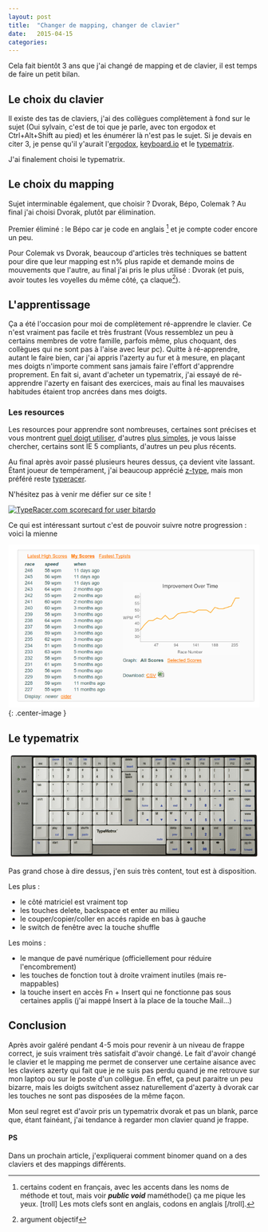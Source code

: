 ```yaml
---
layout: post
title:  "Changer de mapping, changer de clavier"
date:   2015-04-15
categories: 
---
```


Cela fait bientôt 3 ans que j'ai changé de mapping et de clavier, il est temps de faire un petit bilan.

## Le choix du clavier

Il existe des tas de claviers, j'ai des collègues complètement à fond sur le sujet (Oui sylvain, c'est de toi que je parle, avec ton ergodox et Ctrl+Alt+Shift au pied) et les énumérer là n'est pas le sujet. Si je devais en citer 3, je pense qu'il y'aurait l'[ergodox][ergodox], [keyboard.io][keyboard_io] et le [typematrix][typematrix].

J'ai finalement choisi le typematrix.

## Le choix du mapping

Sujet interminable également, que choisir ? Dvorak, Bépo, Colemak ? Au final j'ai choisi Dvorak, plutôt par élimination.

Premier éliminé : le Bépo car je code en anglais [^1] et je compte coder encore un peu. 

Pour Colemak vs Dvorak, beaucoup d'articles très techniques se battent pour dire que leur mapping est n% plus rapide et demande moins de mouvements que l'autre, au final j'ai pris le plus utilisé : Dvorak (et puis, avoir toutes les voyelles du même côté, ça claque[^2]).

## L'apprentissage

Ça a été l'occasion pour moi de complètement ré-apprendre le clavier. Ce n'est vraiment pas facile et très frustrant (Vous ressemblez un peu à certains membres de votre famille, parfois même, plus choquant, des collègues qui ne sont pas à l'aise avec leur pc). Quitte à ré-apprendre, autant le faire bien, car j'ai appris l'azerty au fur et à mesure, en plaçant mes doigts n'importe comment sans jamais faire l'effort d'apprendre proprement. En fait si, avant d'acheter un typematrix, j'ai essayé de ré-apprendre l'azerty en faisant des exercices, mais au final les mauvaises habitudes étaient trop ancrées dans mes doigts.

### Les resources

Les resources pour apprendre sont nombreuses, certaines sont précises et vous montrent [quel doigt utiliser][thetypingcat], d'autres [plus simples][dvorak_nl], je vous laisse chercher, certains sont IE 5 compliants, d'autres un peu plus récents.


Au final après avoir passé plusieurs heures dessus, ça devient vite lassant. Étant joueur de tempérament, j'ai beaucoup apprécié [z-type][ztype], mais mon préféré reste [typeracer][typeracer].

N'hésitez pas à venir me défier sur ce site ! 

<a href="http://data.typeracer.com/pit/profile?user=bitardo&ref=badge" target="_top"><img src="http://data.typeracer.com/misc/badge?user=bitardo" class="float_image" border="0" alt="TypeRacer.com scorecard for user bitardo"/></a>

Ce qui est intéressant surtout c'est de pouvoir suivre notre progression : voici la mienne

![typeracer][typeracer_image]{: .center-image }


## Le typematrix

![typematrix][typematrix_keyboard]

Pas grand chose à dire dessus, j'en suis très content, tout est à disposition.

Les plus :

* le côté matriciel est vraiment top
* les touches delete, backspace et enter au milieu
* le couper/copier/coller en accés rapide en bas à gauche
* le switch de fenêtre avec la touche shuffle

Les moins :

* le manque de pavé numérique (officiellement pour réduire l'encombrement)
* les touches de fonction tout à droite vraiment inutiles (mais re-mappables)
* la touche insert en accès Fn + Insert qui ne fonctionne pas sous certaines applis (j'ai mappé Insert à la place de la touche Mail...)

## Conclusion

Après avoir galéré pendant 4-5 mois pour revenir à un niveau de frappe correct, je suis vraiment très satisfait d'avoir changé. Le fait d'avoir changé le clavier et le mapping me permet de conserver une certaine aisance avec les claviers azerty qui fait que je ne suis pas perdu quand je me retrouve sur mon laptop ou sur le poste d'un collègue. En effet, ça peut paraitre un peu bizarre, mais les doigts switchent assez naturellement d'azerty à dvorak car les touches ne sont pas disposées de la même façon.

Mon seul regret est d'avoir pris un typematrix dvorak et pas un blank, parce que, étant fainéant, j'ai tendance à regarder mon clavier quand je frappe.


#### PS

Dans un prochain article, j'expliquerai comment binomer quand on a des claviers et des mappings différents.

[ergodox]: http://ergodox.org/1
[keyboard_io]: http://www.keyboard.io/
[typematrix]: http://www.typematrix.com/
[thetypingcat]: http://thetypingcat.com/course/dvorak
[dvorak_nl]: http://learn.dvorak.nl/
[ztype]: http://phoboslab.org/ztype/
[typeracer]: http://play.typeracer.com/
[typeracer_image]: /images/posts/mapping/typeracer.png
[typematrix_keyboard]: /images/posts/mapping/typematrix_dvorak.png
[^1]: certains codent en français, avec les accents dans les noms de méthode et tout, mais voir ***public void*** maméthode() ça me pique les yeux. [troll] Les mots clefs sont en anglais, codons en anglais [/troll].
[^2]: argument objectif